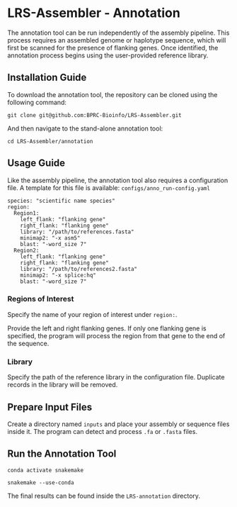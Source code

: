 # LRS-Assembler - Annotation 

The annotation tool can be run independently of the assembly pipeline. This process requires an assembled genome or haplotype sequence, which will first be scanned for the presence of flanking genes. Once identified, the annotation process begins using the user-provided reference library.

## Installation Guide

To download the annotation tool, the repository can be cloned using the following command:

```
git clone git@github.com:BPRC-Bioinfo/LRS-Assembler.git
```
And then navigate to the stand-alone annotation tool:
```
cd LRS-Assembler/annotation
```

## Usage Guide

Like the assembly pipeline, the annotation tool also requires a configuration file. A template for this file is available: ```configs/anno_run-config.yaml```

```
species: "scientific name species"
region:
  Region1:
    left_flank: "flanking gene"
    right_flank: "flanking gene"
    library: "/path/to/references.fasta" 
    minimap2: "-x asm5"
    blast: "-word_size 7"
  Region2:
    left_flank: "flanking gene"
    right_flank: "flanking gene"
    library: "/path/to/references2.fasta"
    minimap2: "-x splice:hq"
    blast: "-word_size 7"
```

### Regions of Interest

Specify the name of your region of interest under ```region:```.

Provide the left and right flanking genes.
If only one flanking gene is specified, the program will process the region from that gene to the end of the sequence.

### Library

Specify the path of the reference library in the configuration file.
Duplicate records in the library will be removed.

## Prepare Input Files

Create a directory named ```inputs``` and place your assembly or sequence files inside it.
The program can detect and process `.fa` or `.fasta` files.

## Run the Annotation Tool

```
conda activate snakemake

snakemake --use-conda 
```

The final results can be found inside the `LRS-annotation` directory.
